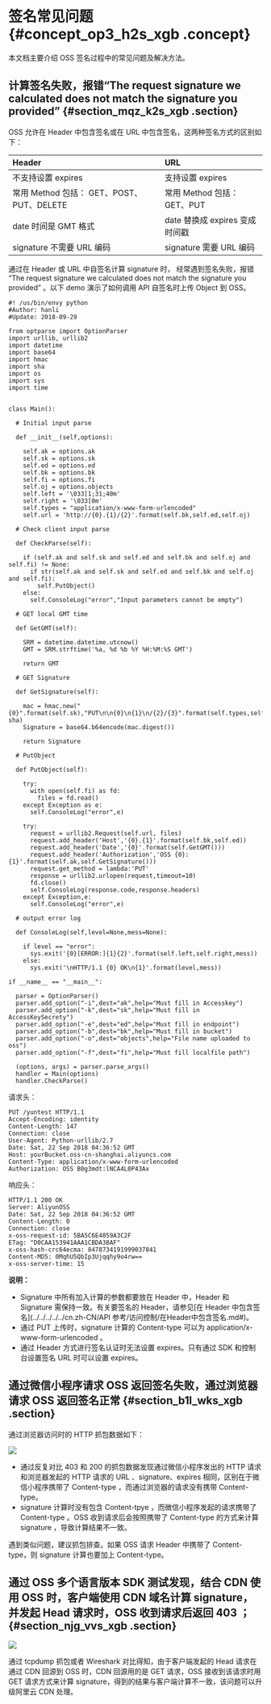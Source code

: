 # 签名常见问题 {#concept_op3_h2s_xgb .concept}

本文档主要介绍 OSS 签名过程中的常见问题及解决方法。

## 计算签名失败，报错“The request signature we calculated does not match the signature you provided” {#section_mqz_k2s_xgb .section}

OSS 允许在 Header 中包含签名或在 URL 中包含签名，这两种签名方式的区别如下：

|Header|URL|
|:-----|:--|
|不支持设置 expires|支持设置 expires|
|常用 Method 包括： GET、POST、PUT、DELETE|常用 Method 包括：GET、PUT|
|date 时间是 GMT 格式|date 替换成 expires 变成时间戳|
|signature 不需要 URL 编码|signature 需要 URL 编码|

通过在 Header 或 URL 中自签名计算 signature 时， 经常遇到签名失败，报错 “The request signature we calculated does not match the signature you provided” 。以下 demo 演示了如何调用 API 自签名时上传 Object 到 OSS。

```
#! /us/bin/envy python
#Author: hanli
#Update: 2018-09-29

from optparse import OptionParser
import urllib, urllib2
import datetime
import base64
import hmac
import sha
import os
import sys
import time


class Main():
  
  # Initial input parse

  def __init__(self,options):

    self.ak = options.ak
    self.sk = options.sk
    self.ed = options.ed
    self.bk = options.bk
    self.fi = options.fi
    self.oj = options.objects
    self.left = '\033[1;31;40m'
    self.right = '\033[0m'
    self.types = "application/x-www-form-urlencoded"    
    self.url = 'http://{0}.{1}/{2}'.format(self.bk,self.ed,self.oj)

  # Check client input parse

  def CheckParse(self):

    if (self.ak and self.sk and self.ed and self.bk and self.oj and self.fi) != None:
      if str(self.ak and self.sk and self.ed and self.bk and self.oj and self.fi):
        self.PutObject()
    else:
      self.ConsoleLog("error","Input parameters cannot be empty")

  # GET local GMT time

  def GetGMT(self):
  
    SRM = datetime.datetime.utcnow()
    GMT = SRM.strftime('%a, %d %b %Y %H:%M:%S GMT')
    
    return GMT

  # GET Signature

  def GetSignature(self):

    mac = hmac.new("{0}".format(self.sk),"PUT\n\n{0}\n{1}\n/{2}/{3}".format(self.types,self.GetGMT(),self.bk,self.oj), sha)
    Signature = base64.b64encode(mac.digest())
   
    return Signature

  # PutObject

  def PutObject(self):
   
    try: 
      with open(self.fi) as fd:
        files = fd.read()
    except Exception as e:
      self.ConsoleLog("error",e)
  
    try:
      request = urllib2.Request(self.url, files)
      request.add_header('Host','{0}.{1}'.format(self.bk,self.ed))
      request.add_header('Date','{0}'.format(self.GetGMT()))
      request.add_header('Authorization','OSS {0}:{1}'.format(self.ak,self.GetSignature()))
      request.get_method = lambda:'PUT'
      response = urllib2.urlopen(request,timeout=10)
      fd.close()
      self.ConsoleLog(response.code,response.headers)
    except Exception,e:
      self.ConsoleLog("error",e)
 
  # output error log

  def ConsoleLog(self,level=None,mess=None):

    if level == "error":
      sys.exit('{0}[ERROR:]{1}{2}'.format(self.left,self.right,mess))
    else:
      sys.exit('\nHTTP/1.1 {0} OK\n{1}'.format(level,mess))

if __name__ == "__main__":

  parser = OptionParser()
  parser.add_option("-i",dest="ak",help="Must fill in Accesskey")
  parser.add_option("-k",dest="sk",help="Must fill in AccessKeySecrety")
  parser.add_option("-e",dest="ed",help="Must fill in endpoint")
  parser.add_option("-b",dest="bk",help="Must fill in bucket")
  parser.add_option("-o",dest="objects",help="File name uploaded to oss")
  parser.add_option("-f",dest="fi",help="Must fill localfile path")

  (options, args) = parser.parse_args()
  handler = Main(options)
  handler.CheckParse()
```

请求头：

```
PUT /yuntest HTTP/1.1
Accept-Encoding: identity
Content-Length: 147
Connection: close
User-Agent: Python-urllib/2.7
Date: Sat, 22 Sep 2018 04:36:52 GMT
Host: yourBucket.oss-cn-shanghai.aliyuncs.com
Content-Type: application/x-www-form-urlencoded
Authorization: OSS B0g3mdt:lNCA4L0P43Ax
```

响应头：

```
HTTP/1.1 200 OK
Server: AliyunOSS
Date: Sat, 22 Sep 2018 04:36:52 GMT
Content-Length: 0
Connection: close
x-oss-request-id: 5BA5C6E4059A3C2F
ETag: "D0CAA153941AAA1CBDA38AF"
x-oss-hash-crc64ecma: 8478734191999037841
Content-MD5: 0MqhU5QbIp3Ujqqhy9o4rw==
x-oss-server-time: 15
```

**说明：** 

-   Signature 中所有加入计算的参数都要放在 Header 中，Header 和 Signature 需保持一致。有关要签名的 Header，请参见[在 Header 中包含签名](../../../../../cn.zh-CN/API 参考/访问控制/在Header中包含签名.md#)。
-   通过 PUT 上传时，signature 计算的 Content-type 可以为 application/x-www-form-urlencoded 。
-   通过 Header 方式进行签名认证时无法设置 expires。只有通过 SDK 和控制台设置签名 URL 时可以设置 expires。

## 通过微信小程序请求 OSS 返回签名失败，通过浏览器请求 OSS 返回签名正常 {#section_b1l_wks_xgb .section}

通过浏览器访问时的 HTTP 抓包数据如下：

![](http://static-aliyun-doc.oss-cn-hangzhou.aliyuncs.com/assets/img/132472/155348120339660_zh-CN.png)

-   通过反复对比 403 和 200 的抓包数据发现通过微信小程序发出的 HTTP 请求和浏览器发起的 HTTP 请求的 URL 、signature、expires 相同，区别在于微信小程序携带了 Content-type ，而通过浏览器的请求没有携带 Content-type。
-   signature 计算时没有包含 Content-tpye ，而微信小程序发起的请求携带了 Content-type 。OSS 收到请求后会按照携带了 Content-type 的方式来计算 signature ，导致计算结果不一致。

遇到类似问题，建议抓包排查。如果 OSS 请求 Header 中携带了 Content-type，则 signature 计算也要加上 Content-type。

## 通过 OSS 多个语言版本 SDK 测试发现，结合 CDN 使用 OSS 时，客户端使用 CDN 域名计算 signature，并发起 Head 请求时，OSS 收到请求后返回 403 ； {#section_njg_vvs_xgb .section}

![](http://static-aliyun-doc.oss-cn-hangzhou.aliyuncs.com/assets/img/132472/155348120339687_zh-CN.png)

通过 tcpdump 抓包或者 Wireshark 对比得知，由于客户端发起的 Head 请求在通过 CDN 回源到 OSS 时，CDN 回源用的是 GET 请求，OSS 接收到该请求时用 GET 请求方式来计算 signature，得到的结果与客户端计算不一致，该问题可以升级阿里云 CDN 处理。

